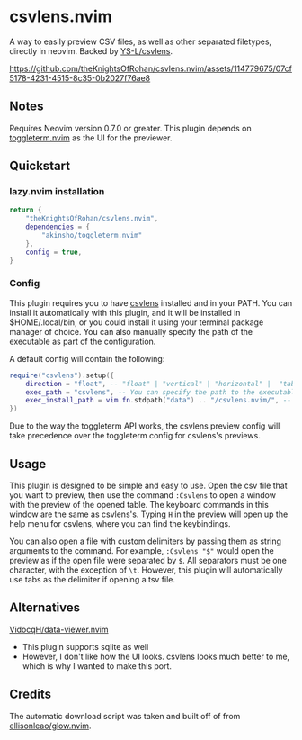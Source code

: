 # csvlens.nvim

A way to easily preview CSV files, as well as other separated filetypes, directly in neovim. Backed by [YS-L/csvlens](https://github.com/YS-L/csvlens).

https://github.com/theKnightsOfRohan/csvlens.nvim/assets/114779675/07cf5178-4231-4515-8c35-0b2027f76ae8

## Notes

Requires Neovim version 0.7.0 or greater.
This plugin depends on [toggleterm.nvim](https://github.com/akinsho/toggleterm.nvim) as the UI for the previewer.

## Quickstart

### lazy.nvim installation
```lua
return {
    "theKnightsOfRohan/csvlens.nvim",
    dependencies = {
        "akinsho/toggleterm.nvim"
    },
    config = true,
}
```

### Config

This plugin requires you to have [csvlens](https://github.com/YS-L/csvlens) installed and in your PATH. You can install it automatically with this plugin, and it will be installed in $HOME/.local/bin, or you could install it using your terminal package manager of choice. You can also manually specify the path of the executable as part of the configuration.

A default config will contain the following:
```lua
require("csvlens").setup({
    direction = "float", -- "float" | "vertical" | "horizontal" |  "tab"
    exec_path = "csvlens", -- You can specify the path to the executable if you wish. Otherwise, it will use the command.
    exec_install_path = vim.fn.stdpath("data") .. "/csvlens.nvim/", -- directory to install the executable to if it's not found, ends with /
})
```

Due to the way the toggleterm API works, the csvlens preview config will take precedence over the toggleterm config for csvlens's previews.

## Usage

This plugin is designed to be simple and easy to use. Open the csv file that you want to preview, then use the command `:Csvlens` to open a window with the preview of the opened table. The keyboard commands in this window are the same as csvlens's. Typing `H` in the preview will open up the help menu for csvlens, where you can find the keybindings.

You can also open a file with custom delimiters by passing them as string arguments to the command. For example, `:Csvlens "$"` would open the preview as if the open file were separated by `$`. All separators must be one character, with the exception of `\t`. However, this plugin will automatically use tabs as the delimiter if opening a tsv file.

## Alternatives

[VidocqH/data-viewer.nvim](https://github.com/VidocqH/data-viewer.nvim)
- This plugin supports sqlite as well
- However, I don't like how the UI looks. csvlens looks much better to me, which is why I wanted to make this port.

## Credits

The automatic download script was taken and built off of from [ellisonleao/glow.nvim](https://github.com/ellisonleao/glow.nvim).
